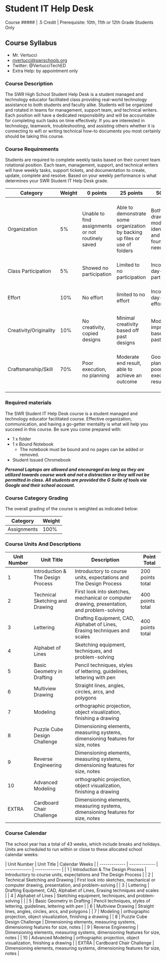 # Student IT Help Desk

Course ##### | .5 Credit | Prerequisite: 10th, 11th or 12th Grade Students Only

## Course Syllabus

  - Mr. Vertucci
  - nvertucci@swrschools.org
  - Twitter: @VertucciTechED
  - Extra Help: by appointment only

### Course Description
The SWR High School Student Help Desk is a student managed and technology educator facilitated class providing real-world technology assistance to both students and faculty alike. Students will be organized and rotated in teams for management, support team, and technical writers. Each position will have a dedicated responsibility and will be accountable for completing such tasks on time effectively. If you are interested in technology, teamwork, troubleshooting, and assisting others whether it is connecting to wifi or writing technical how-to documents you most certainly should be taking this course.


### Course Requirements

Students are required to complete weekly tasks based on their current team rotational position. Each team, management, support, and technical writers will have weekly tasks, support tickets, and documentation to create, update, complete and resolve. Based on your weekly performance is what determines your SWR Student IT Help Desk grade.

| Category | Weight | 0 points  | 25 points | 50 points | 75 points | 100 points |
| ------------- | ------------- | ------------- | ------------- | ------------- | ------------- | ------------- |
| Organization | 5% | Unable to find assignments or not routinely saved | Able to demonstrate some organization by backing up files or use of folders | Both drawings and models are identifiable and can be found if needed | All drawings are in a folder and models organized by folders in Google Drive | All drawings are in a folder labeled correctly and models organized by folders in Google Drive labeled correctly |
| Class Participation | 5% | Showed no participation | Limited to no participation | Inconsistent day-to-day participation | Participated only when needed  | Engaged daily and actively participated |
| Effort | 10% | No effort | limited to no effort | Inconsistent day-to-day effort | Showed effort only when needed or routinely directed | Continuous day-to-day effort with or without direction |
| Creativity/Originality | 10% | No creativity, copied designs | Minimal creativity based off past designs | Moderate improvements based off past designs | Complete overhaul of past or found designs | Completely new idea/design |
| Craftsmanship/Skill | 70% | Poor execution, no planning | Moderate end result, able to achieve an outcome | Good planning but poorly executed end result | Good planning and good end result although not what had been designed or communicated | Great planning & execution able to achieve what had been designed or communicated |


### Required materials

The SWR Student IT Help Desk course is a student managed and technology educator facilitated course. Effective organization, communication, and having a go-getter mentality is what will help you succeed in this course. Be sure you come prepared with:

- 1 x folder
- 1 x Bound Notebook
    - The notebook must be bound and no pages can be added or removed.
- Student Issued Chromebook

***Personal Laptops are allowed and encouraged as long as they are utilized towards course work and not a distraction or they will not be permitted in class. All students are provided the G Suite of tools via Google and their school account.***

### Course Category Grading

The overall grading of the course is weighted as indicated below:

| Category | Weight |
| ------------- | ------------- |
| Assignments | 100% |

### Course Units And Descriptions

| Unit Number | Unit Title | Description | Point Total |
| ------------- | ------------- | ------------- | ------------- |
| 1 | Introduction & The Design Process | Introductory to course units, expectations and The Design Process | 200 points total |
| 2 | Technical Sketching and Drawing | First look into sketches, mechanical or computer drawing, presentation, and problem-solving | 400 points total |
| 3 | Lettering | Drafting Equipment, CAD, Alphabet of Lines, Erasing techniques and scales | 400 points total |
| 4 | Alphabet of Lines | Sketching equipment, techniques, and problem-solving | |
| 5 | Basic Geometry in Drafting | Pencil techniques, styles of lettering, guidelines, lettering with pen | |
| 6 | Multiview Drawing | Straight lines, angles, circles, arcs, and polygons | |
| 7 | Modeling | orthographic projection, object visualization, finishing a drawing | |
| 8 | Puzzle Cube Design Challenge | Dimensioning elements, measuring systems, dimensioning features for size, notes | |
| 9 | Reverse Engineering | Dimensioning elements, measuring systems, dimensioning features for size, notes | |
| 10 | Advanced Modeling | orthographic projection, object visualization, finishing a drawing | |
| EXTRA | Cardboard Chair Challenge | Dimensioning elements, measuring systems, dimensioning features for size, notes | |

### Course Calendar

The school year has a total of 43 weeks, which include breaks and holidays. Units are scheduled to run within or close to these allocated school calendar weeks:

| Unit Number | Unit Title | Calendar Weeks |
| ------------- | ------------- | ------------- | ------------- |
| 1 | Introduction & The Design Process | Introductory to course units, expectations and The Design Process |
| 2 | Technical Sketching and Drawing | First look into sketches, mechanical or computer drawing, presentation, and problem-solving |
| 3 | Lettering | Drafting Equipment, CAD, Alphabet of Lines, Erasing techniques and scales |
| 4 | Alphabet of Lines | Sketching equipment, techniques, and problem-solving | |
| 5 | Basic Geometry in Drafting | Pencil techniques, styles of lettering, guidelines, lettering with pen |
| 6 | Multiview Drawing | Straight lines, angles, circles, arcs, and polygons |
| 7 | Modeling | orthographic projection, object visualization, finishing a drawing |
| 8 | Puzzle Cube Design Challenge | Dimensioning elements, measuring systems, dimensioning features for size, notes |
| 9 | Reverse Engineering | Dimensioning elements, measuring systems, dimensioning features for size, notes |
| 10 | Advanced Modeling | orthographic projection, object visualization, finishing a drawing |
| EXTRA | Cardboard Chair Challenge | Dimensioning elements, measuring systems, dimensioning features for size, notes |
